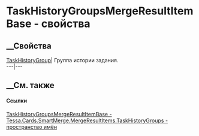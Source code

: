 # TaskHistoryGroupsMergeResultItemBase - свойства
##  __Свойства
[TaskHistoryGroup](P_Tessa_Cards_SmartMerge_MergeResultItems_TaskHistoryGroups_TaskHistoryGroupsMergeResultItemBase_TaskHistoryGroup.htm)|
Группа истории задания.  
---|---  
## __См. также
#### Ссылки
[TaskHistoryGroupsMergeResultItemBase -
](T_Tessa_Cards_SmartMerge_MergeResultItems_TaskHistoryGroups_TaskHistoryGroupsMergeResultItemBase.htm)
[Tessa.Cards.SmartMerge.MergeResultItems.TaskHistoryGroups - пространство
имён](N_Tessa_Cards_SmartMerge_MergeResultItems_TaskHistoryGroups.htm)
